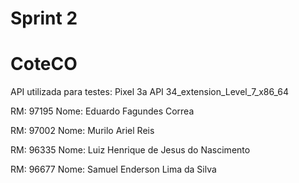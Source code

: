 # Sprint 2

# CoteCO

API utilizada para testes: Pixel 3a API 34_extension_Level_7_x86_64

RM: 97195
Nome: Eduardo Fagundes Correa

RM: 97002
Nome: Murilo Ariel Reis

RM: 96335
Nome: Luiz Henrique de Jesus do Nascimento

RM: 96677
Nome: Samuel Enderson Lima da Silva
